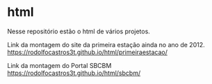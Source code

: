 # html
Nesse repositório estão o html de vários projetos.

Link da montagem do site da primeira estação ainda no ano de 2012.
https://rodolfocastros3t.github.io/html/primeiraestacao/

Link da montagem do Portal SBCBM
https://rodolfocastros3t.github.io/html/sbcbm/
